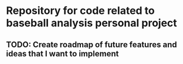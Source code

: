 # Repository for code related to baseball analysis personal project

## TODO: Create roadmap of future features and ideas that I want to implement

